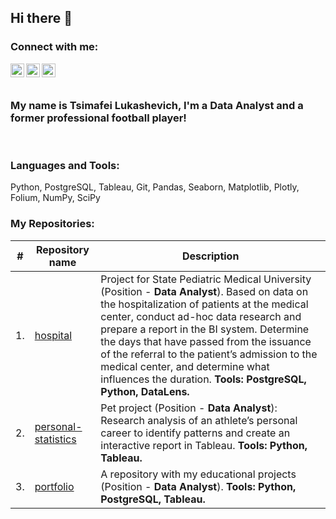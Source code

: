 ## Hi there 👋

### Connect with me:
[<img align="left" alt="tsimaf | linkedin" width="22px" src="https://cdn.jsdelivr.net/npm/simple-icons@3.13.0/icons/linkedin.svg" />][linkedin]
[<img align="left" alt="tsimaf | telegram" width="22px" src="https://cdn.jsdelivr.net/npm/simple-icons@3.13.0/icons/telegram.svg" />][telegram]
[<img align="left" alt="tsimaf | instagram" width="22px" src="https://cdn.jsdelivr.net/npm/simple-icons@v3/icons/instagram.svg" />][instagram]
<br />
<br />

### My name is Tsimafei Lukashevich, I'm a Data Analyst and a former professional football player!
<br />

### Languages and Tools:
Python, PostgreSQL, Tableau, Git, Pandas, Seaborn, Matplotlib, Plotly, Folium, NumPy, SciPy
<br />

### My Repositories:
| #    | Repository name                | Description                                                    |
| ---- | ------------------------------------------------------------ | ------------------------------------------------------------ |
| 1.| [hospital](https://github.com/tsimaf/hospital) | Project for State Pediatric Medical University (Position - **Data Analyst**). Based on data on the hospitalization of patients at the medical center, conduct ad-hoc data research and prepare a report in the BI system. Determine the days that have passed from the issuance of the referral to the patient’s admission to the medical center, and determine what influences the duration. **Tools: PostgreSQL, Python, DataLens.** |
| 2.| [personal-statistics](https://github.com/tsimaf/personal-statistics) | Pet project (Position - **Data Analyst**): Research analysis of an athlete’s personal career to identify patterns and create an interactive report in Tableau. **Tools: Python, Tableau.** |
| 3.| [portfolio](https://github.com/tsimaf/portfolio) | A repository with my educational projects (Position - **Data Analyst**). **Tools: Python, PostgreSQL, Tableau.** |


[linkedin]: https://www.linkedin.com/in/tsimaf/
[telegram]: https://t.me/tsimlu
[instagram]: https://www.instagram.com/timalukashevich/
